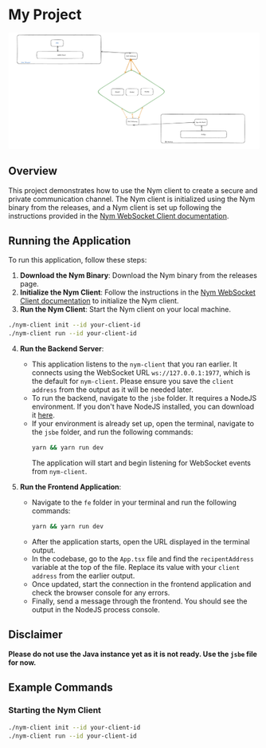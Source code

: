 # My Project

![Project Diagram](assets/structure.png)

## Overview

This project demonstrates how to use the Nym client to create a secure and private communication channel. The Nym client is initialized using the Nym binary from the releases, and a Nym client is set up following the instructions provided in the [Nym WebSocket Client documentation](https://nymtech.net/developers/clients/websocket-client.html).

## Running the Application

To run this application, follow these steps:

1. **Download the Nym Binary**: Download the Nym binary from the releases page.
2. **Initialize the Nym Client**: Follow the instructions in the [Nym WebSocket Client documentation](https://nymtech.net/developers/clients/websocket-client.html) to initialize the Nym client.
3. **Run the Nym Client**: Start the Nym client on your local machine.
   
```sh
./nym-client init --id your-client-id
./nym-client run --id your-client-id
```
4. **Run the Backend Server**:
   - This application listens to the `nym-client` that you ran earlier. It connects using the WebSocket URL `ws://127.0.0.1:1977`, which is the default for `nym-client`. Please ensure you save the `client address` from the output as it will be needed later.
   - To run the backend, navigate to the `jsbe` folder. It requires a NodeJS environment. If you don't have NodeJS installed, you can download it [here](https://nodejs.org/en/download/package-manager).
   - If your environment is already set up, open the terminal, navigate to the `jsbe` folder, and run the following commands:
     ```bash
     yarn && yarn run dev
     ```
     The application will start and begin listening for WebSocket events from `nym-client`.

5. **Run the Frontend Application**:
   - Navigate to the `fe` folder in your terminal and run the following commands:
     ```bash
     yarn && yarn run dev
     ```
   - After the application starts, open the URL displayed in the terminal output.
   - In the codebase, go to the `App.tsx` file and find the `recipentAddress` variable at the top of the file. Replace its value with your `client address` from the earlier output.
   - Once updated, start the connection in the frontend application and check the browser console for any errors.
   - Finally, send a message through the frontend. You should see the output in the NodeJS process console.



## Disclaimer

**Please do not use the Java instance yet as it is not ready. Use the `jsbe` file for now.**

## Example Commands

### Starting the Nym Client

```sh
./nym-client init --id your-client-id
./nym-client run --id your-client-id
```
